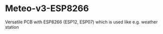 # Meteo-v3-ESP8266
Versatile PCB with ESP8266 (ESP12, ESP07) which is used like e.g. weather station
